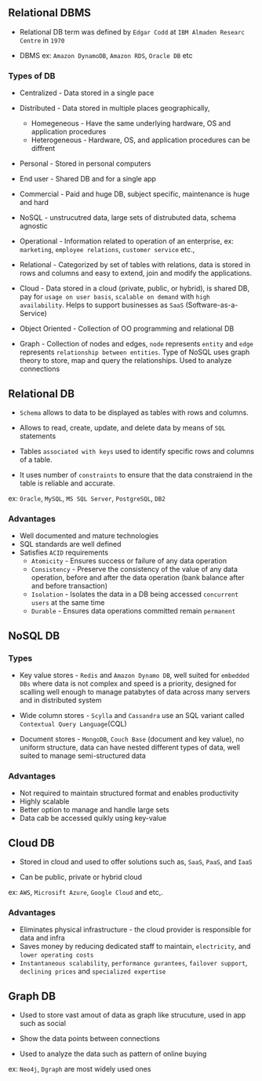 ## Relational DBMS

- Relational DB term was defined by `Edgar Codd` at `IBM Almaden Researc Centre` in `1970`

- DBMS ex: `Amazon DynamoDB`, `Amazon RDS`, `Oracle DB` etc

### Types of DB

- Centralized - Data stored in a single pace

- Distributed - Data stored in multiple places geographically, 
  - Homegeneous - Have the same underlying hardware, OS and application procedures 
  - Heterogeneous - Hardware, OS, and application procedures can be diffrent

- Personal - Stored in personal computers 

- End user - Shared DB and for a single app

- Commercial - Paid and huge DB, subject specific, maintenance is huge and hard

- NoSQL - unstrucutred data, large sets of distrubuted data, schema agnostic

- Operational - Information related to operation of an enterprise, ex: `marketing`, `employee relations`, `customer service` etc.,

- Relational - Categorized by set of tables with relations, data is stored in rows and columns and easy to extend, join and modify the applications.

- Cloud - Data stored in a cloud (private, public, or hybrid), is shared DB, pay for `usage on user basis`, `scalable on demand` with `high availability`. Helps to support businesses as `SaaS` (Software-as-a-Service)

- Object Oriented - Collection of OO programming and relational DB

- Graph - Collection of nodes and edges, `node` represents `entity` and `edge` represents `relationship between entities`. Type of NoSQL uses graph theory to store, map and query the relationships. Used to analyze connections

## Relational DB 

- `Schema` allows to data to be displayed as tables with rows and columns.

- Allows to read, create, update, and delete data by means of `SQL` statements

- Tables `associated with keys` used to identify specific rows and columns of a table.

- It uses number of `constraints` to ensure that the data constraiend in the table is reliable and accurate.

ex: `Oracle`, `MySQL`, `MS SQL Server`, `PostgreSQL`, `DB2`

### Advantages

- Well documented and mature technologies
- SQL standards are well defined
- Satisfies `ACID` requirements
    - `Atomicity` - Ensures success or failure of any data operation
    - `Consistency` - Preserve the consistency of the value of any data operation, before and after the data operation (bank balance after and before transaction)
    - `Isolation` - Isolates the data in a DB being accessed `concurrent users` at the same time
    - `Durable` - Ensures data operations committed remain `permanent`


## NoSQL DB

### Types

- Key value stores - `Redis` and `Amazon Dynamo DB`, well suited for `embedded DBs` where data is not complex and speed is a priority, designed for scalling well enough to manage patabytes of data across many servers and in distributed system

- Wide column stores - `Scylla` and `Cassandra` use an SQL variant called `Contextual Query Language`(CQL)

- Document stores - `MongoDB`, `Couch Base` (document and key value), no uniform structure, data can have nested different types of data, well suited to manage semi-structured data

### Advantages 

- Not required to maintain structured format and enables productivity
- Highly scalable
- Better option to manage and handle large sets
- Data cab be accessed quikly using key-value

## Cloud DB 

- Stored in cloud and used to offer solutions such as, `SaaS`, `PaaS`, and `IaaS`

- Can be public, private or hybrid cloud

ex: `AWS`, `Microsift Azure`, `Google Cloud` and etc,.

### Advantages 

- Eliminates physical infrastructure - the cloud provider is responsible for data and infra
- Saves money by reducing dedicated staff to maintain, `electricity`, and `lower operating costs`
- `Instantaneous scalability`, `performance gurantees`, `failover support`, `declining prices` and `specialized expertise`

## Graph DB

- Used to store vast amout of data as graph like strucuture, used in app such as social 

- Show the data points between connections

- Used to analyze the data such as pattern of online buying

ex: `Neo4j`, `Dgraph` are most widely used ones

